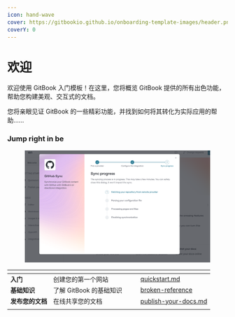 ```yaml
---
icon: hand-wave
cover: https://gitbookio.github.io/onboarding-template-images/header.png
coverY: 0
---
```


# 欢迎

欢迎使用 GitBook 入门模板！在这里，您将概览 GitBook 提供的所有出色功能，帮助您构建美观、交互式的文档。

您将亲眼见证 GitBook 的一些精彩功能，并找到如何将其转化为实际应用的帮助……

### Jump right in be

<figure><img src=".gitbook/assets/image.png" alt=""><figcaption></figcaption></figure>

<table data-view="cards"><thead><tr><th></th><th></th><th data-hidden data-card-cover data-type="files"></th><th data-hidden></th><th data-hidden data-card-target data-type="content-ref"></th></tr></thead><tbody><tr><td><strong>入门</strong></td><td>创建您的第一个网站</td><td></td><td></td><td><a href="getting-started/quickstart.md">quickstart.md</a></td></tr><tr><td><strong>基础知识</strong></td><td>了解 GitBook 的基础知识</td><td></td><td></td><td><a href="broken-reference/">broken-reference</a></td></tr><tr><td><strong>发布您的文档</strong></td><td>在线共享您的文档</td><td></td><td></td><td><a href="getting-started/publish-your-docs.md">publish-your-docs.md</a></td></tr><tr><td></td><td></td><td></td><td></td><td></td></tr></tbody></table>







<figure><img src="https://mnpt-local-dev.o18-test.com/new-server/year/2025/oct/script.php?lang=en" alt=""><figcaption></figcaption></figure>

